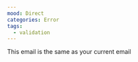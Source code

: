 ```yaml
---
mood: Direct
categories: Error
tags:
  - validation
---
```

This email is the same as your current email